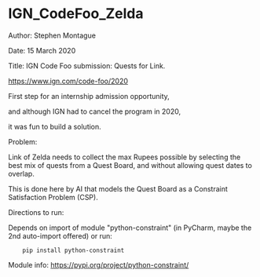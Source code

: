 # IGN_CodeFoo_Zelda

Author: Stephen Montague 

Date: 15 March 2020

Title: IGN Code Foo submission: Quests for Link.
 
https://www.ign.com/code-foo/2020
 
 
First step for an internship admission opportunity,

and although IGN had to cancel the program in 2020,

it was fun to build a solution.
 
 
Problem:

Link of Zelda needs to collect the max Rupees possible 
by selecting the best mix of quests from a Quest Board,
and without allowing quest dates to overlap. 

This is done here by AI that models the Quest Board as a Constraint Satisfaction Problem (CSP).
 
 
Directions to run:

Depends on import of module "python-constraint" (in PyCharm, maybe the 2nd auto-import offered) or run:

        pip install python-constraint

Module info: https://pypi.org/project/python-constraint/
